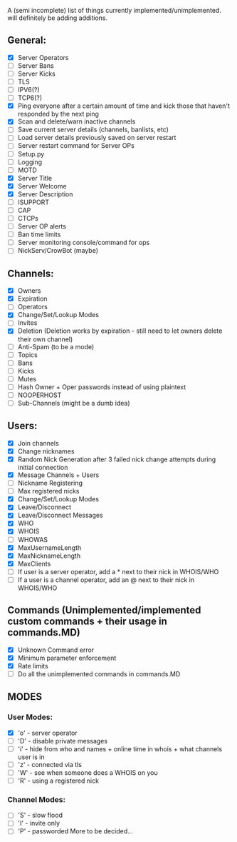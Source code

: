 A (semi incomplete) list of things currently implemented/unimplemented. will definitely be adding additions.
## General:
* [x] Server Operators
* [ ] Server Bans
* [ ] Server Kicks
* [ ] TLS
* [ ] IPV6(?)
* [ ] TCP6(?)
* [x] Ping everyone after a certain amount of time and kick those that haven't responded by the next ping
* [x] Scan and delete/warn inactive channels
* [ ] Save current server details (channels, banlists, etc)
* [ ] Load server details previously saved on server restart
* [ ] Server restart command for Server OPs
* [ ] Setup.py
* [ ] Logging
* [ ] MOTD
* [x] Server Title
* [x] Server Welcome
* [x] Server Description
* [ ] ISUPPORT
* [ ] CAP
* [ ] CTCPs
* [ ] Server OP alerts
* [ ] Ban time limits
* [ ] Server monitoring console/command for ops
* [ ] NickServ/CrowBot (maybe)

## Channels:
* [x] Owners
* [x] Expiration
* [ ] Operators
* [x] Change/Set/Lookup Modes
* [ ] Invites
* [x] Deletion (Deletion works by expiration - still need to let owners delete their own channel)
* [ ] Anti-Spam (to be a mode)
* [ ] Topics
* [ ] Bans
* [ ] Kicks
* [ ] Mutes
* [ ] Hash Owner + Oper passwords instead of using plaintext
* [ ] NOOPERHOST
* [ ] Sub-Channels (might be a dumb idea)

## Users:
* [x] Join channels
* [x] Change nicknames
* [x] Random Nick Generation after 3 failed nick change attempts during initial connection
* [x] Message Channels + Users
* [ ] Nickname Registering
* [ ] Max registered nicks
* [x] Change/Set/Lookup Modes
* [x] Leave/Disconnect
* [x] Leave/Disconnect Messages
* [x] WHO
* [x] WHOIS
* [ ] WHOWAS
* [x] MaxUsernameLength
* [x] MaxNicknameLength
* [x] MaxClients
* [ ] If user is a server operator, add a * next to their nick in WHOIS/WHO
* [ ] If a user is a channel operator, add an @ next to their nick in WHOIS/WHO

## Commands (Unimplemented/implemented custom commands + their usage in commands.MD)
* [x] Unknown Command error
* [x] Minimum parameter enforcement
* [x] Rate limits
* [ ] Do all the unimplemented commands in commands.MD

## MODES
### User Modes:
* [x] 'o' - server operator
* [ ] 'D' - disable private messages
* [ ] 'i' - hide from who and names + online time in whois + what channels user is in
* [ ] 'z' - connected via tls
* [ ] 'W' - see when someone does a WHOIS on you
* [ ] 'R' - using a registered nick
### Channel Modes:
* [ ] 'S' - slow flood
* [ ] 'I' - invite only
* [ ] 'P' - passworded
More to be decided...
